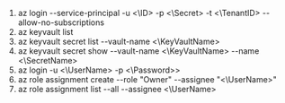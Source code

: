 1. az login --service-principal -u <\ID> -p <\Secret> -t <\TenantID> --allow-no-subscriptions
2. az keyvault list
3. az keyvault secret list --vault-name <\KeyVaultName>
4. az keyvault secret show --vault-name <\KeyVaultName> --name <\SecretName>
5. az login -u <\UserName> -p <\Password>>
6. az role assignment create --role "Owner" --assignee "<\UserName>"
7. az role assignment list --all --assignee <\UserName>